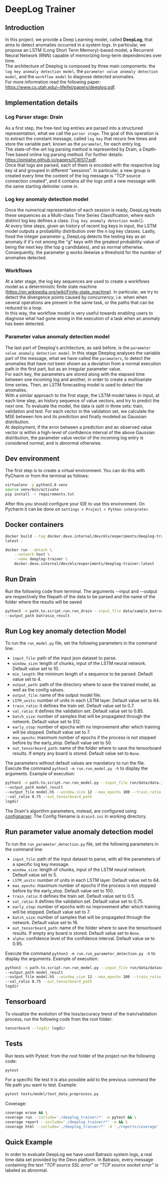 # DeepLog Trainer

## Introduction

In this project, we provide a Deep Learning model, called **DeepLog**, that aims 
to detect anomalies occurred in a system logs. In particular, we propose an LSTM 
(Long Short Term Memory)-based model, a Recurrent Neural Network (RNN) 
capable of memorizing long-term dependencies over time.\
The architecture of Deeplog is composed by three main components: the 
`log key anomaly detection model`, the `parameter value anomaly detection 
model`, and the `workflow model` to diagnose detected anomalies.   
For more information read the following paper: 
https://www.cs.utah.edu/~lifeifei/papers/deeplog.pdf.

## Implementation details

### Log Parser stage: Drain
As a first step, the free-text log entries are parsed into a structured 
representation, what we call the `parser stage`. The goal of this operation is 
to extract the constant message, called `log key` that recurs few times 
and store the variable part, known as the `parameter`, for each entry log. \
The state-of-the-art log parsing method is represented by Drain, a Depth-Tree 
based online log parsing method. For further details: 
https://pinjiahe.github.io/papers/ICWS17.pdf. \
Once that logs are parsed, each of them is encoded with the respective log key 
id and grouped in different "sessions". 
In particular, a new group is created every time the content of the log message 
is "TCP source connection created", and it contains all the logs until a new 
message with the same starting delimiter come in. 

### Log key anomaly detection model

Once the numerical representation of each session is ready, DeepLog treats these
sequences as a Multi-class Time Series Classification,  where each distinct log 
key defines a class. (`log key anomaly detection model`).\
At every time steps, given an  history of recent log keys in input, the LSTM 
model outputs a probability distribution over the n log key classes. Lastly, 
fixed the integer parameter `g`, DeepLog detects the testing key as an anomaly 
if it's not among the "g" keys with the greatest probability value of being the 
next key (the top g candidates), and as normal otherwise. Consequently, the 
parameter g works likewise a threshold for the number of anomalies detected.

### Workflows

At a later stage, the log key sequences are used to create a workflows model as 
a deterministic finite state machine 
(https://en.wikipedia.org/wiki/Finite-state_machine). In particular, we try to 
detect the divergence points caused by *concurrency*, i.e. when when several 
operations are present in the same task, or the paths that can be reduced to a 
loop.\
In this way, the workflow model is very useful towards enabling users to 
diagnose what had gone wrong in the execution of a task when an anomaly has been
 detected.

### Parameter value anomaly detection model

The last part of Deeplog's architecture, as said before, is the `parameter value
anomaly detection model`. In this stage Deeplog analyses the variable part of 
the message, what we have called the `paramaters`, to detect the anomalies that 
have not been shown as a deviation from a normal execution path in the first 
part, but as an irregular parameter value.\
For each key, the parameters are stored along with the elapsed time between one 
incoming log and another, in order to create a multivariate time series. Then, 
an LSTM forecasting model is used to detect the anomalies. \
With a similar approach to the first stage, the LSTM model takes in input, at 
each time step, an history sequence of value vectors, and try to predict the 
next one. To evaluate the model, the data is split in three sets: train, 
validation and test. For each vector in the validation set, we calculate the MSE
between him and its prediction and finally modeled as Gaussian distribution. \
At deployment, if the error between a prediction and an observed value vector is 
within a high-level of confidence interval of the above Gaussian distribution, 
the parameter value vector of the incoming log entry is considered normal,
and is abnormal otherwise. 

## Dev environment

The first step is to create a virtual environment. You can do this with PyCharm 
or from the terminal as follows:

```sh
virtualenv -p python3.8 venv
source venv/bin/activate
pip install -r requirements.txt
```

After this you should configure your IDE to use this environment.
On Pycharm it can be done on `Settings > Project > Python interpreter`.

## Docker containers

```sh
docker build --tag docker.devo.internal/dev/mlx/experiments/deeplog-trainer:
latest .
```

```sh
docker run --detach \
    --network host \
    --name deeplog-trainer \
    docker.devo.internal/dev/mlx/experiments/deeplog-trainer:latest
```
## Run Drain

Run the following code from terminal. The arguments --input and --output are 
respectively the filepath of the data to be parsed and the name of the folder 
where the results will be saved 
```sh
python3 -m path.to.script.run.run_drain --input_file data/sample_batrasio.log
--output_path batrasio_result
```

## Run Log key anomaly detection Model

To run the `run_model.py` file, set the following parameters in the command 
line:
+ `input_file`: path of the input json dataset to parse.
+ `window_size`: length of chunks, input of the LSTM neural network. Default 
value set to 10.
+ `min_length`: the minimum length of a sequence to be parsed. Default value set
 to 4.
+ `output_path`: path of the directory where to save the trained model, as well 
as the config values.
+ `output_file`: name of the output model file.
+ `LSTM_units`: number of units in each LSTM layer. Default value set to 64.
+ `train_ratio`: it defines the train set. Default value set to 0.7.
+ `val_ratio`: it defines the validation set. Default value set to 0.85.
+ `batch_size`: number of samples that will be propagated through the network. 
Default value set to 512.
+ `early_stop`: number of epochs with no improvement after which training will 
be stopped. Default value set to 7.
+ `max_epochs`: maximum number of epochs if the process is not stopped before by
 the early_stop. Default value set to 50.
+ `out_tensorboard_path`: name of the folder where to save the tensorboard 
results. If empty any board is stored. 
  Default value set to `None`.

The parameters without default values are mandatory to run the file.  
Execute the command `python3 -m run.run_model.py -h` to display the arguments.
Example of execution:
```sh
python3 -m path.to.script.run.run_model.py --input_file run/data/data.json 
--output_path model_result  
--output_file model.h5 --window_size 12 --max_epochs 100 --train_ratio 0.5 
--val_ratio 0.75 --out_tensorboard_path 
logdir
```
The Drain's algorithm parameters, instead, are configured using 
[configparser](https://docs.python.org/3.4/library/configparser.html). 
The Config filename is 
`drain3.ini` in working directory.

## Run parameter value anomaly detection model

To run the `run_parameter_detection.py` file, set the following parameters in 
the command line:
+ `input_file`: path of the input dataset to parse, with all the parameters of a
 specific log key message.
+ `window_size`: length of chunks, input of the LSTM neural network. Default 
value set to 5.
+ `LSTM_units`: number of units in each LSTM layer. Default value set to 64.
+ `max_epochs`: maximum number of epochs if the process is not stopped before by
the early_stop. Default value set to 100.
+ `train_ratio`: it defines the train set. Default value set to 0.5.
+ `val_ratio`: it defines the validation set. Default value set to 0.75.
+ `early_stop`: number of epochs with no improvement after which training will 
be stopped. Default value set to 7.
+ `batch_size`: number of samples that will be propagated through the network. 
Default value set to 16.
+ `out_tensorboard_path`: name of the folder where to save the tensorboard 
results. If empty any board is stored. 
  Default value set to `None`.
+ `alpha`: confidence level of the confidence interval. Default value se to 
0.95.

Execute the command `python3 -m run.run_parameter_detection.py -h` to display 
the arguments.
Example of execution:
```sh
python3 -m path.to.script.run.run_model.py --input_file run/data/dataset.json 
--output_path model_result  
--output_file model.h5 --window_size 12 --max_epochs 100 --train_ratio 0.5 
--val_ratio 0.75 --out_tensorboard_path 
logdir
```
## Tensorboard

To visualize the evolution of the loss/accuracy trend of the train/validation 
process, run the following code from the root folder:
```sh
tensorboard --logdir logdir
```
## Tests

Run tests with Pytest: from the root folder of the project run the following 
code:
```sh
pytest 
```
For a specific file test it is also possible add to the previous command the 
file path you want to test. Example:
```sh
pytest tests/model/test_data_preprocess.py
```
Coverage:
```sh
coverage erase && \
coverage run --include='./deeplog_trainer/*' -m pytest && \
coverage report --include='./deeplog_trainer/*' -m && \
coverage html --include='./deeplog_trainer/*' -d './reports/coverage'
```

## Quick Example
In order to evaluate DeepLog we have used Batrasio system logs, a real time 
data set provided by the Devo platform. In Batrasio, every message containing 
the text "*TCP source SSL error*" or "*TCP source socket error*" is labeled as 
abnormal.
